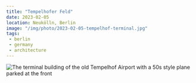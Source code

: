 ```yaml
---
title: "Tempelhofer Feld"
date: 2023-02-05
location: Neukölln, Berlin
image: "/img/photo/2023-02-05-tempelhof-terminal.jpg"
tags:
 - berlin
 - germany
 - architecture
---
```


![The terminal building of the old Tempelhof Airport with a 50s style plane parked at the front](/img/photo/2023-02-05-tempelhof-terminal.jpg)
